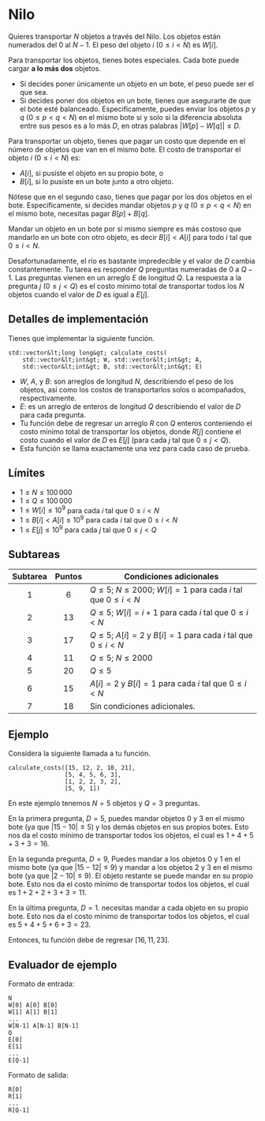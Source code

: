 # Nilo

Quieres transportar $N$ objetos a través del Nilo. 
Los objetos están numerados del $0$ al $N-1$.
El peso del objeto $i$ ($0 \leq i < N$) es $W[i]$.

Para transportar los objetos, tienes botes especiales.
Cada bote puede cargar **a lo más dos** objetos.

* Si decides poner únicamente un objeto en un bote, el peso puede ser el que sea.
* Si decides poner dos objetos en un bote, tienes que asegurarte de que el bote esté balanceado.
Especificamente, puedes enviar
 los objetos $p$ y $q$ ($0 \leq p < q < N$) en el mismo bote
 si y solo si la diferencia absoluta entre sus pesos es a lo más $D$,
 en otras palabras $|W[p] - W[q]| \leq D$.

Para transportar un objeto, tienes que pagar un costo
que depende en el número de objetos que van en el mismo bote.
El costo de transportar el objeto $i$ ($0 \leq i < N$) es:

* $A[i]$, si pusiste el objeto en su propio bote, o
* $B[i]$, si lo pusiste en un bote junto a otro objeto.

Nótese que en el segundo caso, tienes que pagar por los dos objetos en el bote.
Específicamente, si decides mandar objetos 
$p$ y $q$ ($0 \leq p < q < N$) en el mismo bote,
necesitas pagar  $B[p] + B[q]$.

Mandar un objeto en un bote por sí mismo siempre es más costoso
que mandarlo en un bote con otro objeto,
es decir $B[i] < A[i]$ para todo $i$ tal que $0 \leq i < N$.

Desafortunadamente, el río es bastante impredecible y el valor de $D$ cambia constantemente.
Tu tarea es responder $Q$ preguntas numeradas de $0$ a $Q-1$.
Las preguntas vienen en un arreglo $E$ de longitud $Q$.
La respuesta a la pregunta $j$ ($0 \leq j < Q$) es 
el costo mínimo total de transportar todos los $N$ objetos
cuando el valor de $D$ es igual a $E[j]$.

## Detalles de implementación

Tienes que implementar la siguiente función.

```
std::vector&lt;long long&gt; calculate_costs(
    std::vector&lt;int&gt; W, std::vector&lt;int&gt; A, 
    std::vector&lt;int&gt; B, std::vector&lt;int&gt; E)
```

* $W$, $A$, y $B$: son arreglos de longitud $N$, describiendo el peso de los objetos, así como los costos de transportarlos solos o acompañados, respectivamente.
* $E$: es un arreglo de enteros de longitud $Q$ describiendo el valor de $D$ para cada pregunta.
* Tu función debe de regresar un arreglo $R$ con $Q$ enteros
   conteniendo el costo mínimo total de transportar los objetos,
   donde $R[j]$ contiene el costo cuando el valor de $D$ es $E[j]$ (para cada $j$
   tal que $0 \leq j < Q$).
* Esta función se llama exactamente una vez para cada caso de prueba.

## Límites

* $1 \leq N \leq 100\,000$
* $1 \leq Q \leq 100\,000$
* $1 \leq W[i] \leq 10^{9}$
   para cada $i$ tal que $0 \leq i < N$
* $1 \leq B[i] < A[i] \leq 10^{9}$
   para cada $i$ tal que $0 \leq i < N$
* $1 \leq E[j] \leq 10^{9}$
   para cada $j$ tal que $0 \leq j < Q$

## Subtareas

| Subtarea | Puntos  | Condiciones adicionales |
| :-----: | :----: | ---------------------- |
| 1       | $6$    | $Q \leq 5$; $N \leq 2000$; $W[i] = 1$ para cada $i$ tal que $0 \leq i < N$
| 2       | $13$   | $Q \leq 5$; $W[i] = i+1$ para cada $i$ tal que $0 \leq i < N$
| 3       | $17$   | $Q \leq 5$; $A[i] = 2$ y $B[i] = 1$ para cada $i$ tal que $0 \leq i < N$
| 4       | $11$   | $Q \leq 5$; $N \leq 2000$
| 5       | $20$   | $Q \leq 5$
| 6       | $15$   | $A[i] = 2$ y $B[i] = 1$ para cada $i$ tal que $0 \leq i < N$
| 7       | $18$   | Sin condiciones adicionales.

## Ejemplo

Considera la siguiente llamada a tu función.

```
calculate_costs([15, 12, 2, 10, 21],
                [5, 4, 5, 6, 3],
                [1, 2, 2, 3, 2],
                [5, 9, 1])
```

En este ejemplo tenemos $N = 5$ objetos y $Q = 3$ preguntas.

En la primera pregunta, $D = 5$,
puedes mandar objetos $0$ y $3$ en el mismo bote (ya que $|15 - 10| \leq 5$) y los demás objetos en sus propios botes.
Esto nos da el costo mínimo de transportar todos los objetos, el cual es $1+4+5+3+3 = 16$.

En la segunda pregunta, $D = 9$,
Puedes mandar a los objetos $0$ y $1$ en el mismo bote (ya que $|15 - 12| \leq 9$) y mandar a los objetos $2$ y $3$ en el mismo bote (ya que $|2 - 10| \leq 9$).
El objeto restante se puede mandar en su propio bote.
Esto nos da el costo mínimo de transportar todos los objetos, el cual es $1+2+2+3+3 = 11$.

En la última pregunta, $D = 1$. necesitas mandar a cada objeto en su propio bote.
Esto nos da el costo mínimo de transportar todos los objetos, el cual es $5+4+5+6+3 = 23$.

Entonces, tu función debe de regresar $[16, 11, 23]$.


## Evaluador de ejemplo

Formato de entrada:

```
N
W[0] A[0] B[0]
W[1] A[1] B[1]
...
W[N-1] A[N-1] B[N-1]
Q
E[0]
E[1]
...
E[Q-1]
```

Formato de salida:

```
R[0]
R[1]
...
R[Q-1]
```

